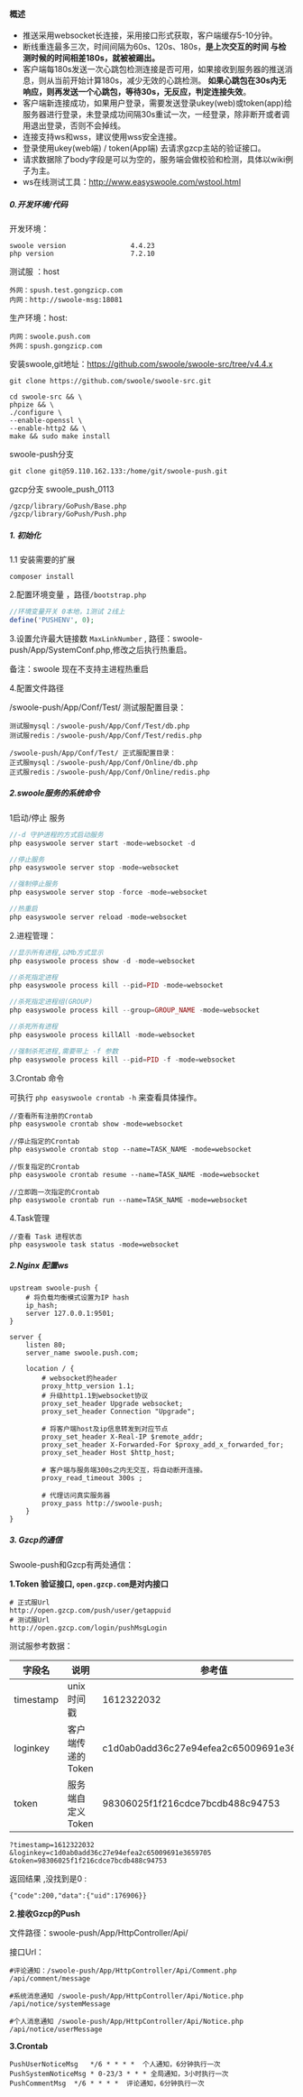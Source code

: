#### 概述
- 推送采用websocket长连接，采用接口形式获取，客户端缓存5-10分钟。
- 断线重连最多三次，时间间隔为60s、120s、180s，**是上次交互的时间 与检测时候的时间相差180s，就被被踢出。**
- 客户端每180s发送一次心跳包检测连接是否可用，如果接收到服务器的推送消息，则从当前开始计算180s，减少无效的心跳检测。 **如果心跳包在30s内无响应，则再发送一个心跳包，等待30s，无反应，判定连接失效**。
- 客户端新连接成功，如果用户登录，需要发送登录ukey(web)或token(app)给服务器进行登录，未登录成功间隔30s重试一次，一经登录，除非断开或者调用退出登录，否则不会掉线。
- 连接支持ws和wss，建议使用wss安全连接。
- 登录使用ukey(web端) / token(App端) 去请求gzcp主站的验证接口。
- 请求数据除了body字段是可以为空的，服务端会做校验和检测，具体以wiki例子为主。
- ws在线测试工具：http://www.easyswoole.com/wstool.html

##### 0.开发环境/代码

开发环境：

```
swoole version                4.4.23
php version                   7.2.10
```

测试服 ：host

```
外网：spush.test.gongzicp.com
内网：http://swoole-msg:18081
```

生产环境：host:

```
内网：swoole.push.com
外网：spush.gongzicp.com
```


安装swoole,git地址：https://github.com/swoole/swoole-src/tree/v4.4.x

```
git clone https://github.com/swoole/swoole-src.git

cd swoole-src && \
phpize && \
./configure \
--enable-openssl \
--enable-http2 && \
make && sudo make install
```

swoole-push分支
```
git clone git@59.110.162.133:/home/git/swoole-push.git
```

gzcp分支  swoole_push_0113
```
/gzcp/library/GoPush/Base.php
/gzcp/library/GoPush/Push.php
```

##### 1. 初始化

1.1 安装需要的扩展

```
composer install
```

2.配置环境变量 ，路径`/bootstrap.php`

```php
//环境变量开关 0本地，1测试 2线上
define('PUSHENV', 0);
```

3.设置允许最大链接数 `MaxLinkNumber` , 路径：swoole-push/App/SystemConf.php,修改之后执行热重启。

备注：swoole 现在不支持主进程热重启

4.配置文件路径

/swoole-push/App/Conf/Test/ 测试服配置目录：

```
测试服mysql：/swoole-push/App/Conf/Test/db.php
测试服redis：/swoole-push/App/Conf/Test/redis.php

/swoole-push/App/Conf/Test/ 正式服配置目录：
正式服mysql：/swoole-push/App/Conf/Online/db.php
正式服redis：/swoole-push/App/Conf/Online/redis.php
```

##### 2.swoole服务的系统命令

1启动/停止 服务
```php
//-d 守护进程的方式启动服务 
php easyswoole server start -mode=websocket -d

//停止服务
php easyswoole server stop -mode=websocket

//强制停止服务
php easyswoole server stop -force -mode=websocket

//热重启
php easyswoole server reload -mode=websocket
```

2.进程管理：

```php
//显示所有进程,以Mb方式显示
php easyswoole process show -d -mode=websocket

//杀死指定进程
php easyswoole process kill --pid=PID -mode=websocket

//杀死指定进程组(GROUP)
php easyswoole process kill --group=GROUP_NAME -mode=websocket

//杀死所有进程
php easyswoole process killAll -mode=websocket

//强制杀死进程,需要带上 -f 参数
php easyswoole process kill --pid=PID -f -mode=websocket
```
3.Crontab 命令

可执行 `php easyswoole crontab -h` 来查看具体操作。

```
//查看所有注册的Crontab
php easyswoole crontab show -mode=websocket

//停止指定的Crontab
php easyswoole crontab stop --name=TASK_NAME -mode=websocket

//恢复指定的Crontab
php easyswoole crontab resume --name=TASK_NAME -mode=websocket

//立即跑一次指定的Crontab
php easyswoole crontab run --name=TASK_NAME -mode=websocket
```

4.Task管理

```
//查看 Task 进程状态
php easyswoole task status -mode=websocket
```


##### 2.Nginx 配置ws

```
upstream swoole-push {
    # 将负载均衡模式设置为IP hash
    ip_hash;
    server 127.0.0.1:9501;
}

server {
    listen 80;
    server_name swoole.push.com;

    location / {
        # websocket的header
        proxy_http_version 1.1;
        # 升级http1.1到websocket协议
        proxy_set_header Upgrade websocket;
        proxy_set_header Connection "Upgrade";

        # 将客户端host及ip信息转发到对应节点
        proxy_set_header X-Real-IP $remote_addr;
        proxy_set_header X-Forwarded-For $proxy_add_x_forwarded_for;
        proxy_set_header Host $http_host;

        # 客户端与服务端300s之内无交互，将自动断开连接。
        proxy_read_timeout 300s ;

        # 代理访问真实服务器
        proxy_pass http://swoole-push;
    }
}
```


##### 3. Gzcp的通信

Swoole-push和Gzcp有两处通信：


**1.Token 验证接口, `open.gzcp.com`是对内接口**

```
# 正式服Url 
http://open.gzcp.com/push/user/getappuid
# 测试服Url 
http://open.gzcp.com/login/pushMsgLogin
```

测试服参考数据：

字段名 | 说明 | 参考值
---|---|---
timestamp | unix时间戳 |1612322032
loginkey | 客户端传递的Token| c1d0ab0add36c27e94efea2c65009691e3659705
token | 服务端自定义Token |98306025f1f216cdce7bcdb488c94753

```
?timestamp=1612322032
&loginkey=c1d0ab0add36c27e94efea2c65009691e3659705
&token=98306025f1f216cdce7bcdb488c94753
```

返回结果 ,没找到是0 :

```
{"code":200,"data":{"uid":176906}}
```

**2.接收Gzcp的Push**

文件路径：swoole-push/App/HttpController/Api/

接口Url：

```
#评论通知：/swoole-push/App/HttpController/Api/Comment.php
/api/comment/message

#系统消息通知 /swoole-push/App/HttpController/Api/Notice.php
/api/notice/systemMessage

#个人消息通知 /swoole-push/App/HttpController/Api/Notice.php
/api/notice/userMessage
```

**3.Crontab**

```
PushUserNoticeMsg   */6 * * * *  个人通知，6分钟执行一次
PushSystemNoticeMsg * 0-23/3 * * * 全局通知，3小时执行一次
PushCommentMsg  */6 * * * *  评论通知，6分钟执行一次
```